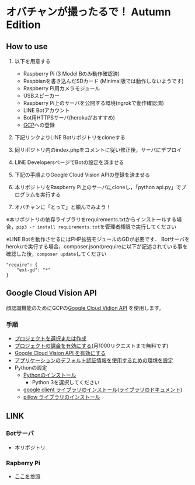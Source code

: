 # オバチャンが撮ったるで！ Autumn Edition

## How to use
1. 以下を用意する
    - Raspberry Pi (3 Model Bのみ動作確認済)
    - Raspbianを書き込んだSDカード (Minimal版では動作しないようです)
    - Raspberry Pi用カメラモジュール
    - USBスピーカー
    - Raspberry Pi上のサーバを公開する環境(ngrokで動作確認済)
    - LINE Botアカウント
    - Bot用HTTPSサーバ(herokuがおすすめ)
    - [GCP](https://cloud.google.com/?hl=ja)への登録
	

1. 下記リンクよりLINE Botリポジトリをcloneする

1. 同リポジトリ内のindex.phpをコメントに従い修正後，サーバにデプロイ

1. LINE DevelopersページでBotの設定を済ませる

1. 下記の手順よりGoogle Cloud Vision APIの登録を済ませる

1. 本リポジトリをRaspberry Pi上のサーバにcloneし，「python api.py」でプログラムを実行する

1. オバチャンに「とって」と頼んでみよう！

※本リポジトリの依存ライブラリをrequirements.txtからインストールする場合，```pip3 -r install requirements.txt```を管理者権限で実行してください

※LINE Botを動作させるにはPHP拡張モジュールのGDが必要です．
Botサーバをherokuで実行する場合，composer.jsonのrequireに以下が記述されている事を確認した後，`composer update`してください
```
"require": {
	"ext-gd": "*"
}
```

## Google Cloud Vision API
顔認識機能のためにGCPの[Google Cloud Vidion API](https://cloud.google.com/vision/?hl=ja) を使用します。

### 手順
- [プロジェクトを選択または作成](https://console.cloud.google.com/project?hl=ja&_ga=2.186290091.-386517192.1516293238)
- [プロジェクトの課金を有効にする](https://support.google.com/cloud/answer/6293499?hl=ja#enable-billing)(月1000リクエストまで無料です)
- [Google Cloud Vision API を有効にする](https://console.cloud.google.com/flows/enableapi?apiid=vision.googleapis.com&hl=ja&_ga=2.210888471.-386517192.1516293238)
- [アプリケーションのデフォルト認証情報を使用するための環境を設定](https://cloud.google.com/vision/docs/common/auth?hl=ja#authenticating_with_application_default_credentials)
- Pythonの設定
    - [Pythonのインストール](https://www.python.org/)
    	- Python 3を選択してください
    - [google client ライブラリのインストール](https://cloud.google.com/vision/docs/reference/libraries?hl=ja#installing_the_client_library)([ライブラリのドキュメント](https://googlecloudplatform.github.io/google-cloud-python/#/docs))
    - [pillow ライブラリのインストール](https://pillow.readthedocs.io/en/latest/)

## LINK
### Botサーバ
- 本リポジトリ

### Rapberry Pi
- [ここを参照](https://github.com/Wild-Family/new-obachan-camera)